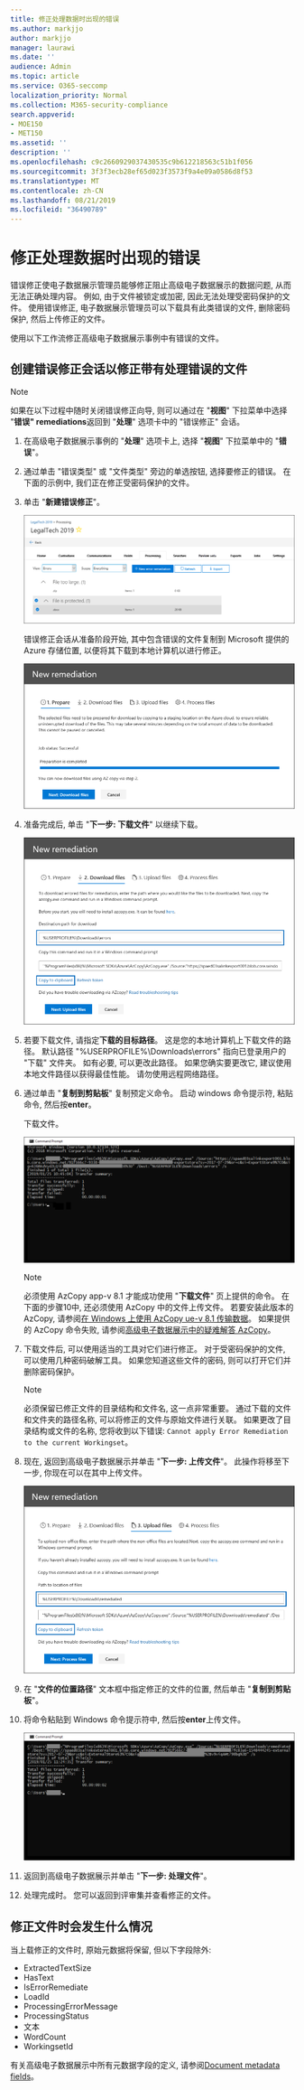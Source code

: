 ```yaml
---
title: 修正处理数据时出现的错误
ms.author: markjjo
author: markjjo
manager: laurawi
ms.date: ''
audience: Admin
ms.topic: article
ms.service: O365-seccomp
localization_priority: Normal
ms.collection: M365-security-compliance
search.appverid:
- MOE150
- MET150
ms.assetid: ''
description: ''
ms.openlocfilehash: c9c2660929037430535c9b612218563c51b1f056
ms.sourcegitcommit: 3f3f3ecb28ef65d023f3573f9a4e09a0586d8f53
ms.translationtype: MT
ms.contentlocale: zh-CN
ms.lasthandoff: 08/21/2019
ms.locfileid: "36490789"
---
```

# <a name="error-remediation-when-processing-data"></a>修正处理数据时出现的错误

错误修正使电子数据展示管理员能够修正阻止高级电子数据展示的数据问题, 从而无法正确处理内容。 例如, 由于文件被锁定或加密, 因此无法处理受密码保护的文件。 使用错误修正, 电子数据展示管理员可以下载具有此类错误的文件, 删除密码保护, 然后上传修正的文件。

使用以下工作流修正高级电子数据展示事例中有错误的文件。

## <a name="create-an-error-remediation-session-to-remediate-files-with-processing-errors"></a>创建错误修正会话以修正带有处理错误的文件

>[!NOTE]
>如果在以下过程中随时关闭错误修正向导, 则可以通过在 "**视图**" 下拉菜单中选择 "**错误" remediations**返回到 "**处理**" 选项卡中的 "错误修正" 会话。

1. 在高级电子数据展示事例的 "**处理**" 选项卡上, 选择 "**视图**" 下拉菜单中的 "**错误**"。

2. 通过单击 "错误类型" 或 "文件类型" 旁边的单选按钮, 选择要修正的错误。  在下面的示例中, 我们正在修正受密码保护的文件。

3. 单击 "**新建错误修正**"。

    ![错误修正](../media/8c2faf1a-834b-44fc-b418-6a18aed8b81a.png)

    错误修正会话从准备阶段开始, 其中包含错误的文件复制到 Microsoft 提供的 Azure 存储位置, 以便将其下载到本地计算机以进行修正。

    ![准备错误修正](../media/390572ec-7012-47c4-a6b6-4cbb5649e8a8.png)

4. 准备完成后, 单击 "**下一步: 下载文件**" 以继续下载。

    ![下载文件](../media/6ac04b09-8e13-414a-9e24-7c75ba586363.png)

5. 若要下载文件, 请指定**下载的目标路径**。 这是您的本地计算机上下载文件的路径。  默认路径 "%USERPROFILE%\Downloads\errors" 指向已登录用户的 "下载" 文件夹。 如有必要, 可以更改此路径。 如果您确实要更改它, 建议使用本地文件路径以获得最佳性能。 请勿使用远程网络路径。

6. 通过单击 "**复制到剪贴板**" 复制预定义命令。 启动 windows 命令提示符, 粘贴命令, 然后按**enter**。  

    下载文件。

    ![准备进行错误修正](../media/f364ab4d-31c5-4375-b69f-650f694a2f69.png)

    > [!NOTE]
    > 必须使用 AzCopy app-v 8.1 才能成功使用 "**下载文件**" 页上提供的命令。 在下面的步骤10中, 还必须使用 AzCopy 中的文件上传文件。 若要安装此版本的 AzCopy, 请参阅[在 Windows 上使用 AzCopy ue-v 8.1 传输数据](https://docs.microsoft.com/previous-versions/azure/storage/storage-use-azcopy)。 如果提供的 AzCopy 命令失败, 请参阅[高级电子数据展示中的疑难解答 AzCopy](troubleshooting-azcopy.md)。

7. 下载文件后, 可以使用适当的工具对它们进行修正。 对于受密码保护的文件, 可以使用几种密码破解工具。 如果您知道这些文件的密码, 则可以打开它们并删除密码保护。
    > [!NOTE]
    > 必须保留已修正文件的目录结构和文件名, 这一点非常重要。 通过下载的文件和文件夹的路径名称, 可以将修正的文件与原始文件进行关联。  如果更改了目录结构或文件的名称, 您将收到以下错误: `Cannot apply Error Remediation to the current Workingset`。

8. 现在, 返回到高级电子数据展示并单击 "**下一步: 上传文件**"。  此操作将移至下一步, 你现在可以在其中上传文件。

    ![上传文件](../media/af3d8617-1bab-4ecd-8de0-22e53acba240.png)

9. 在 "**文件的位置路径**" 文本框中指定修正的文件的位置, 然后单击 "**复制到剪贴板**"。

10. 将命令粘贴到 Windows 命令提示符中, 然后按**enter**上传文件。

    ![ff2ff691-629f-4065-9b37-5333f937daf6](../media/ff2ff691-629f-4065-9b37-5333f937daf6.png)

11. 返回到高级电子数据展示并单击 "**下一步: 处理文件**"。

12. 处理完成时。 您可以返回到评审集并查看修正的文件。

## <a name="what-happens-when-files-are-remediated"></a>修正文件时会发生什么情况

当上载修正的文件时, 原始元数据将保留, 但以下字段除外: 

- ExtractedTextSize
- HasText
- IsErrorRemediate
- LoadId
- ProcessingErrorMessage
- ProcessingStatus
- 文本
- WordCount
- WorkingsetId

有关高级电子数据展示中所有元数据字段的定义, 请参阅[Document metadata fields](document-metadata-fields.md)。

